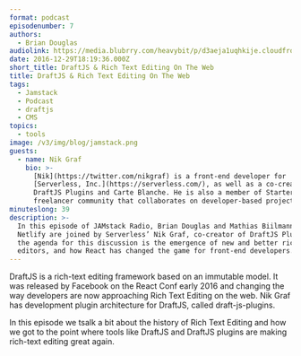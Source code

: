 ```yaml
---
format: podcast
episodenumber: 7
authors:
  - Brian Douglas
audiolink: https://media.blubrry.com/heavybit/p/d3aeja1uqhkije.cloudfront.net/podcasts/jamstack-radio/20161007-jamstack-radio-006.mp3
date: 2016-12-29T18:19:36.000Z
short_title: DraftJS & Rich Text Editing On The Web
title: DraftJS & Rich Text Editing On The Web
tags:
  - Jamstack
  - Podcast
  - draftjs
  - CMS
topics:
  - tools
image: /v3/img/blog/jamstack.png
guests:
  - name: Nik Graf
    bio: >-
      [Nik](https://twitter.com/nikgraf) is a front-end developer for
      [Serverless, Inc.](https://serverless.com/), as well as a co-creator of
      DraftJS Plugins and Carte Blanche. He is also a member of StarterSquad, a
      freelancer community that collaborates on developer-based projects.
minuteslong: 39
description: >-
  In this episode of JAMstack Radio, Brian Douglas and Mathias Biilmann of
  Netlify are joined by Serverless’ Nik Graf, co-creator of DraftJS Plugins. On
  the agenda for this discussion is the emergence of new and better rich-text
  editors, and how React has changed the game for front-end developers.
---
```


DraftJS is a rich-text editing framework based on an immutable model. It was released by Facebook on the React Conf early 2016 and changing the way developers are now approaching Rich Text Editing on the web. Nik Graf has development  plugin architecture for DraftJS, called draft-js-plugins.

In this episode we tsalk a bit about the history of Rich Text Editing and how we got to the point where tools like DraftJS and DraftJS plugins are making rich-text editing great again.

